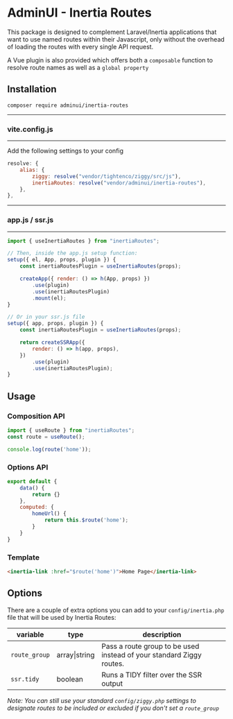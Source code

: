 # AdminUI - Inertia Routes

This package is designed to complement Laravel/Inertia applications that want to use named routes within their Javascript, only without the overhead of loading the routes with every single API request.

A Vue plugin is also provided which offers both a `composable` function to resolve route names as well as a `global property`

## Installation

`composer require adminui/inertia-routes`

---
### vite.config.js
---

Add the following settings to your config

```js
resolve: {
    alias: {
        ziggy: resolve("vendor/tightenco/ziggy/src/js"),
        inertiaRoutes: resolve("vendor/adminui/inertia-routes"),
    },
},
```
---
### app.js / ssr.js 
---
```js
import { useInertiaRoutes } from "inertiaRoutes";

// Then, inside the app.js setup function:
setup({ el, App, props, plugin }) {
    const inertiaRoutesPlugin = useInertiaRoutes(props);

    createApp({ render: () => h(App, props) })
        .use(plugin)
        .use(inertiaRoutesPlugin)
        .mount(el);
}

// Or in your ssr.js file
setup({ app, props, plugin }) {
    const inertiaRoutesPlugin = useInertiaRoutes(props);

    return createSSRApp({
        render: () => h(app, props),
    })
        .use(plugin)
        .use(inertiaRoutesPlugin);
}
```

## Usage

### Composition API

```js
import { useRoute } from "inertiaRoutes";
const route = useRoute();

console.log(route('home'));
```

### Options API

```js
export default {
    data() {
        return {}
    },
    computed: {
        homeUrl() {
            return this.$route('home');
        }
    }
}
```

### Template

```html
<inertia-link :href="$route('home')">Home Page</inertia-link>
```

## Options

There are a couple of extra options you can add to your `config/inertia.php` file that will be used by Inertia Routes:

| variable      | type           | description |
| ------------- | -------------- | ----------- |
| `route_group` | array\|string  | Pass a route group to be used instead of your standard Ziggy routes. |
| `ssr.tidy`    | boolean        | Runs a TIDY filter over the SSR output |

*Note: You can still use your standard `config/ziggy.php` settings to designate routes to be included or excluded if you don't set a `route_group`*

